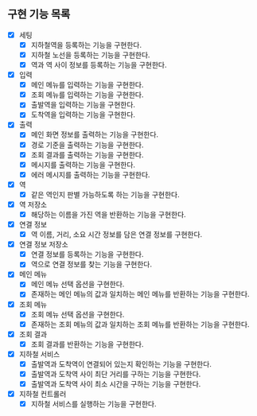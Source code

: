 ## 구현 기능 목록

- [x] 세팅
    - [x] 지하철역을 등록하는 기능을 구현한다.
    - [x] 지하철 노선을 등록하는 기능을 구현한다.
    - [x] 역과 역 사이 정보를 등록하는 기능을 구현한다.
- [x] 입력
    - [x] 메인 메뉴를 입력하는 기능을 구현한다.
    - [x] 조회 메뉴를 입력하는 기능을 구현한다.
    - [x] 출발역을 입력하는 기능을 구현한다.
    - [x] 도착역을 입력하는 기능을 구현한다.
- [x] 출력
    - [x] 메인 화면 정보를 출력하는 기능을 구현한다.
    - [x] 경로 기준을 출력하는 기능을 구현한다.
    - [x] 조회 결과를 출력하는 기능을 구현한다.
    - [x] 메시지를 출력하는 기능을 구현한다.
    - [x] 에러 메시지를 출력하는 기능을 구현한다.
- [x] 역
    - [x] 같은 역인지 판별 가능하도록 하는 기능을 구현한다.
- [x] 역 저장소
    - [x] 해당하는 이름을 가진 역을 반환하는 기능을 구현한다.
- [x] 연결 정보
    - [x] 역 이름, 거리, 소요 시간 정보를 담은 연결 정보를 구현한다.
- [x] 연결 정보 저장소
    - [x] 연결 정보를 등록하는 기능을 구현한다.
    - [x] 역으로 연결 정보를 찾는 기능을 구현한다.
- [x] 메인 메뉴
    - [x] 메인 메뉴 선택 옵션을 구현한다.
    - [x] 존재하는 메인 메뉴의 값과 일치하는 메인 메뉴를 반환하는 기능을 구현한다.
- [x] 조회 메뉴
    - [x] 조회 메뉴 선택 옵션을 구현한다.
    - [x] 존재하는 조회 메뉴의 값과 일치하는 조회 메뉴를 반환하는 기능을 구현한다.
- [x] 조회 결과
    - [x] 조회 결과를 반환하는 기능을 구현한다.
- [x] 지하철 서비스
    - [x] 출발역과 도착역이 연결되어 있는지 확인하는 기능을 구현한다.
    - [x] 출발역과 도착역 사이 최단 거리를 구하는 기능을 구현한다.
    - [x] 출발역과 도착역 사이 최소 시간을 구하는 기능을 구현한다.
- [x] 지하철 컨트롤러
    - [x] 지하철 서비스를 실행하는 기능을 구현한다.
